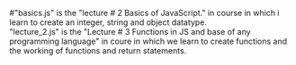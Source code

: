 #"basics.js" is the "lecture # 2 Basics of JavaScript." in course in which i learn to create an integer, 
string and object datatype.
<br>
"lecture_2.js" is the "Lecture # 3 Functions in JS and base of any programming language" in coure in 
which we learn to create functions and the working of functions and return statements.
